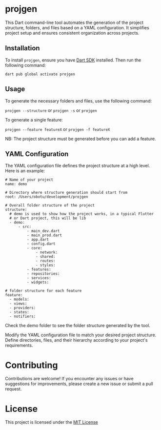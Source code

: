 # projgen

This Dart command-line tool automates the generation of the project structure, folders, and files based on a YAML configuration. It simplifies project setup and ensures consistent organization across projects.

## Installation

To install `projgen`, ensure you have [Dart SDK](https://dart.dev/get-dart) installed. Then run the following command:

`dart pub global activate projgen`

## Usage

To generate the necessary folders and files, use the following command:

`projgen --structure` or `projgen -s` or `projgen`

To generate a single feature:

`projgen --feature featureX` or `projgen -f featureX`

NB: The project structure must be generated before you can add a feature.

## YAML Configuration

The YAML configuration file defines the project structure at a high level. Here is an example:

```
# Name of your project
name: demo

# Directory where structure generation should start from
root: /Users/obotu/development/projgen

# Overall folder structure of the project
structure:
  # demo is used to show how the project works, in a typical Flutter
  # or Dart project, this will be lib
  - demo:
      - src:
          - main_dev.dart
          - main_prod.dart
          - app.dart
          - config.dart
          - core:
              - network:
              - shared:
              - routes:
              - styles:
          - features:
          - repositories:
          - services:
          - widgets:

# folder structure for each feature
feature:
  - models:
  - views:
  - providers:
  - states:
  - notifiers:
```

Check the demo folder to see the folder structure generated by the tool.

Modify the YAML configuration file to match your desired project structure. Define directories, files, and their hierarchy according to your project's requirements.

# Contributing

Contributions are welcome! If you encounter any issues or have suggestions for improvements, please create a new issue or submit a pull request.

# License

This project is licensed under the [MIT License](https://opensource.org/license/mit/)
